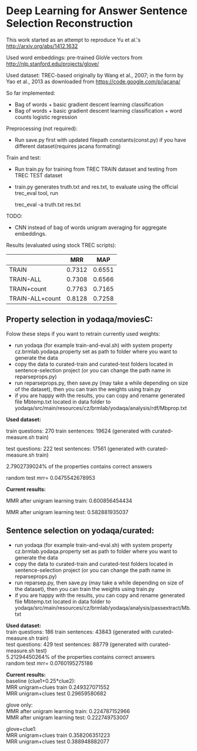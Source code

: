 Deep Learning for Answer Sentence Selection Reconstruction
==========================================================

This work started as an attempt to reproduce Yu et al.'s http://arxiv.org/abs/1412.1632

Used word embeddings: pre-trained GloVe vectors from http://nlp.stanford.edu/projects/glove/

Used dataset: TREC-based originally by Wang et al., 2007; in the form
by Yao et al., 2013 as downloaded from https://code.google.com/p/jacana/

So far implemented:
  * Bag of words + basic gradient descent learning classification
  * Bag of words + basic gradient descent learning classification + word counts logistic regression

Preprocessing (not required):
  * Run save.py first with updated filepath constants(const.py) if you have different dataset(requires jacana formating)

Train and test:
  * Run train.py for training from TREC TRAIN dataset and testing from TREC TEST dataset
  * train.py generates truth.txt and res.txt, to evaluate using the official trec_eval tool, run

	trec_eval -a truth.txt res.txt

TODO:
  * CNN instead of bag of words unigram averaging for aggregate embeddings. 

Results (evaluated using stock TREC scripts):

|                 | MRR    | MAP    |
|-----------------|--------|--------|
| TRAIN           | 0.7312 | 0.6551 |
| TRAIN-ALL       | 0.7308 | 0.6566 |
| TRAIN+count     | 0.7763 | 0.7165 |
| TRAIN-ALL+count | 0.8128 | 0.7258 |


Property selection in yodaqa/moviesC:
-------------------------------------

Folow these steps if you want to retrain currently used weights:
* run yodaqa (for example train-and-eval.sh) with system property cz.brmlab.yodaqa.property set as path to folder where you want to generate the data
* copy the data to curated-train and curated-test folders located in sentence-selection project (or you can change the path name in reparseprops.py)
* run reparseprops.py, then save.py (may take a while depending on size of the dataset), then you can train the weights using train.py
* if you are happy with the results, you can copy and rename generated file Mbtemp.txt located in data folder to yodaqa/src/main/resources/cz/brmlab/yodaqa/analysis/rdf/Mbprop.txt

**Used dataset:**

train questions: 270 train sentences: 19624	(generated with curated-measure.sh train) 

test questions: 222 test sentences: 17561	(generated with curated-measure.sh train) 

2.7902739024% of the properties contains correct answers 

random test mrr= 0.0475542678953 

**Current results:** 

MMR after unigram learning train: 0.600856454434 

MMR after unigram learning test: 0.582881935037 


Sentence selection on yodaqa/curated:
-------------------------------------

* run yodaqa (for example train-and-eval.sh) with system property cz.brmlab.yodaqa.property set as path to folder where you want to generate the data
* copy the data to curated-train and curated-test folders located in sentence-selection project (or you can change the path name in reparseprops.py)
* run reparsep.py, then save.py (may take a while depending on size of the dataset), then you can train the weights using train.py
* if you are happy with the results, you can copy and rename generated file Mbtemp.txt located in data folder to yodaqa/src/main/resources/cz/brmlab/yodaqa/analysis/passextract/Mb.txt

**Used dataset:**  
train questions: 186 train sentences: 43843	(generated with curated-measure.sh train)  
test questions: 429 test sentences: 88779	(generated with curated-measure.sh test)  
5.21294450264% of the properties contains correct answers  
random test mrr= 0.0760195275186  

**Current results:**  
baseline (clue1+0.25*clue2):  
MRR unigram+clues train 0.249327071552  
MRR unigram+clues test 0.29659580682  

glove only:  
MMR after unigram learning train: 0.224787152966  
MMR after unigram learning test: 0.222749753007  

glove+clue1:  
MRR unigram+clues train 0.358206351223  
MRR unigram+clues test 0.388948882077  

